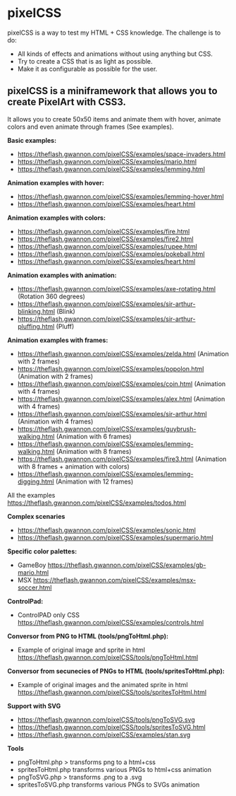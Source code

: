 # pixelCSS

pixelCSS is a way to test my HTML + CSS knowledge. The challenge is to do:

* All kinds of effects and animations without using anything but CSS.
* Try to create a CSS that is as light as possible.
* Make it as configurable as possible for the user.

## pixelCSS is a miniframework that allows you to create PixelArt with CSS3.

It allows you to create 50x50 items and animate them with hover, animate colors and even animate through frames (See examples).

**Basic examples:**

* https://theflash.gwannon.com/pixelCSS/examples/space-invaders.html
* https://theflash.gwannon.com/pixelCSS/examples/mario.html
* https://theflash.gwannon.com/pixelCSS/examples/lemming.html

**Animation examples with hover:**

* https://theflash.gwannon.com/pixelCSS/examples/lemming-hover.html
* https://theflash.gwannon.com/pixelCSS/examples/heart.html

**Animation examples with colors:**

* https://theflash.gwannon.com/pixelCSS/examples/fire.html
* https://theflash.gwannon.com/pixelCSS/examples/fire2.html
* https://theflash.gwannon.com/pixelCSS/examples/rupee.html
* https://theflash.gwannon.com/pixelCSS/examples/pokeball.html
* https://theflash.gwannon.com/pixelCSS/examples/heart.html

**Animation examples with animation:**

* https://theflash.gwannon.com/pixelCSS/examples/axe-rotating.html (Rotation 360 degrees)
* https://theflash.gwannon.com/pixelCSS/examples/sir-arthur-blinking.html (Blink)
* https://theflash.gwannon.com/pixelCSS/examples/sir-arthur-pluffing.html (Pluff)

**Animation examples with frames:**

* https://theflash.gwannon.com/pixelCSS/examples/zelda.html (Animation with 2 frames)
* https://theflash.gwannon.com/pixelCSS/examples/popolon.html (Animation with 2 frames)
* https://theflash.gwannon.com/pixelCSS/examples/coin.html (Animation with 4 frames)
* https://theflash.gwannon.com/pixelCSS/examples/alex.html (Animation with 4 frames)
* https://theflash.gwannon.com/pixelCSS/examples/sir-arthur.html (Animation with 4 frames)
* https://theflash.gwannon.com/pixelCSS/examples/guybrush-walking.html (Animation with 6 frames)
* https://theflash.gwannon.com/pixelCSS/examples/lemming-walking.html (Animation with 8 frames)
* https://theflash.gwannon.com/pixelCSS/examples/fire3.html (Animation with 8 frames + animation with colors)
* https://theflash.gwannon.com/pixelCSS/examples/lemming-digging.html (Animation with 12 frames)

All the examples https://theflash.gwannon.com/pixelCSS/examples/todos.html

**Complex scenaries**

* https://theflash.gwannon.com/pixelCSS/examples/sonic.html
* https://theflash.gwannon.com/pixelCSS/examples/supermario.html

**Specific color palettes:**

* GameBoy https://theflash.gwannon.com/pixelCSS/examples/gb-mario.html
* MSX https://theflash.gwannon.com/pixelCSS/examples/msx-soccer.html

**ControlPad:**

* ControlPAD only CSS https://theflash.gwannon.com/pixelCSS/examples/controls.html

**Conversor from PNG to HTML (tools/pngToHtml.php):**

* Example of original image and sprite in html https://theflash.gwannon.com/pixelCSS/tools/pngToHtml.html

**Conversor from secunecies of PNGs to HTML (tools/spritesToHtml.php):**

* Example of original images and the animated sprite in html https://theflash.gwannon.com/pixelCSS/tools/spritesToHtml.html

**Support with SVG**

* https://theflash.gwannon.com/pixelCSS/tools/pngToSVG.svg
* https://theflash.gwannon.com/pixelCSS/tools/spritesToSVG.html
* https://theflash.gwannon.com/pixelCSS/examples/stan.svg


**Tools**

* pngToHtml.php > transforms png to a html+css
* spritesToHtml.php transforms various PNGs to html+css animation
* pngToSVG.php > transforms .png to a .svg
* spritesToSVG.php transforms various PNGs to SVGs animation

